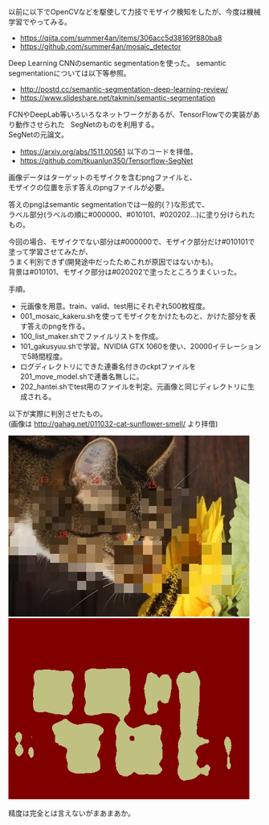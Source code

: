 以前に以下でOpenCVなどを駆使して力技でモザイク検知をしたが、今度は機械学習でやってみる。
* https://qiita.com/summer4an/items/306acc5d38169f880ba8
* https://github.com/summer4an/mosaic_detector

Deep Learning CNNのsemantic segmentationを使った。
semantic segmentationについては以下等参照。
* http://postd.cc/semantic-segmentation-deep-learning-review/
* https://www.slideshare.net/takmin/semantic-segmentation

FCNやDeepLab等いろいろなネットワークがあるが、TensorFlowでの実装があり動作させられた  
SegNetのものを利用する。  
SegNetの元論文。
* https://arxiv.org/abs/1511.00561
以下のコードを拝借。
* https://github.com/tkuanlun350/Tensorflow-SegNet

画像データはターゲットのモザイクを含むpngファイルと、  
モザイクの位置を示す答えのpngファイルが必要。

答えのpngはsemantic segmentationでは一般的(？)な形式で、  
ラベル部分(ラベルの順に#000000、#010101、#020202…)に塗り分けられたもの。

今回の場合、モザイクでない部分は#000000で、モザイク部分だけ#010101で塗って学習させてみたが、  
うまく判別できず(開発途中だったためこれが原因ではないかも)。  
背景は#010101、モザイク部分は#020202で塗ったところうまくいった。

手順。
* 元画像を用意。train、valid、test用にそれぞれ500枚程度。
* 001_mosaic_kakeru.shを使ってモザイクをかけたものと、かけた部分を表す答えのpngを作る。
* 100_list_maker.shでファイルリストを作成。
* 101_gakusyuu.shで学習。NVIDIA GTX 1060を使い、20000イテレーションで5時間程度。
* ログディレクトリにできた連番名付きのckptファイルを201_move_model.shで連番名無しに。
* 202_hantei.shでtest用のファイルを判定。元画像と同じディレクトリに生成される。

以下が実際に判別させたもの。  
(画像は http://gahag.net/011032-cat-sunflower-smell/ より拝借)

![sample](html_parts/pic00001_generated_mosaic.png) ![sample](html_parts/pic00001_generated_mosaic_hanteikekka.png)

精度は完全とは言えないがまあまあか。

